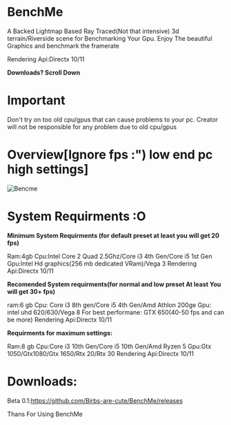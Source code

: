 # BenchMe

A Backed Lightmap Based Ray Traced(Not that intensive) 3d terrain/Riverside scene for Benchmarking Your Gpu.
Enjoy The beautiful Graphics and benchmark the framerate

Rendering Api:Directx 10/11

**Downloads? Scroll Down**

# Important
Don't try on too old cpu/gpus that can cause problems to your pc. 
Creator will not be responsible for any problem due to old cpu/gpus

# Overview[Ignore fps :") low end pc high settings]
![Bencme](https://user-images.githubusercontent.com/83266075/184581616-e43e5993-cde4-4a76-9d09-94fa44f9a08e.png)

# System Requirments :O
**Minimum System Requirments (for default preset at least you will get 20 fps)**

Ram:4gb
Cpu:Intel Core 2 Quad 2.5Ghz/Core i3 4th Gen/Core i5 1st Gen
Gpu:Intel Hd graphics(256 mb dedicated VRam)/Vega 3
Rendering Api:Directx 10/11

**Recomended System requirments(for normal and low preset At least You will get 30+ fps)**

ram:6 gb
Cpu: Core i3 8th gen/Core i5 4th Gen/Amd Athlon 200ge
Gpu: intel uhd 620/630/Vega 8 For best performane: GTX 650(40-50 fps and can be more)
Rendering Api:Directx 10/11

**Requirments for maximum settings:**

Ram:8 gb
Cpu:Core i3 10th Gen/Core i5 10th Gen/Amd Ryzen 5
Gpu:Gtx 1050/Gtx1080/Gtx 1650/Rtx 20/Rtx 30
Rendering Api:Directx 10/11

# Downloads:

Beta 0.1:https://github.com/Birbs-are-cute/BenchMe/releases

Thans For Using BenchMe
